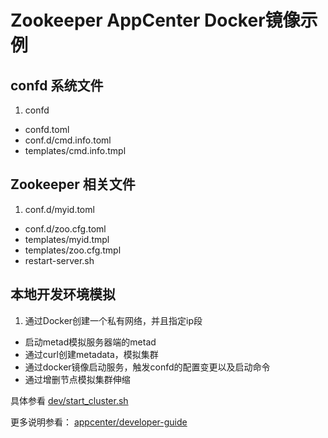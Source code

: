 # Zookeeper AppCenter Docker镜像示例

## confd 系统文件
1. confd
*  confd.toml
*  conf.d/cmd.info.toml
*  templates/cmd.info.tmpl

## Zookeeper 相关文件
1. conf.d/myid.toml
*  conf.d/zoo.cfg.toml
*  templates/myid.tmpl
*  templates/zoo.cfg.tmpl
*  restart-server.sh

## 本地开发环境模拟
1. 通过Docker创建一个私有网络，并且指定ip段
* 启动metad模拟服务器端的metad
* 通过curl创建metadata，模拟集群
* 通过docker镜像启动服务，触发confd的配置变更以及启动命令
* 通过增删节点模拟集群伸缩

具体参看 [dev/start_cluster.sh](dev/start_cluster.sh)

更多说明参看：
[appcenter/developer-guide](https://docs.qingcloud.com/appcenter/developer-guide)
